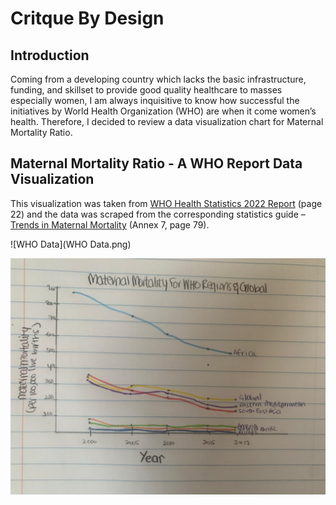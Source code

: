 # Critque By Design 

## Introduction
Coming from a developing country which lacks the basic infrastructure, funding, and skillset to provide good quality healthcare to masses especially women, I am always inquisitive to know how successful the initiatives by World Health Organization (WHO) are when it come women’s health. Therefore, I decided to review a data visualization chart for Maternal Mortality Ratio. 


## Maternal Mortality Ratio - A WHO Report Data Visualization 
This visualization was taken from [WHO Health Statistics 2022 Report](https://www.who.int/publications/i/item/9789240051157) (page 22) and the data was scraped from the corresponding statistics guide – [Trends in Maternal Mortality](https://www.unfpa.org/featured-publication/trends-maternal-mortality-2000-2017) (Annex 7, page 79). 

![WHO Data](WHO Data.png)

 
<img src="WHO Sketch.jpeg" width="800"/>

<div class="flourish-embed flourish-chart" data-src="visualisation/12680538"><script src="https://public.flourish.studio/resources/embed.js"></script></div>

